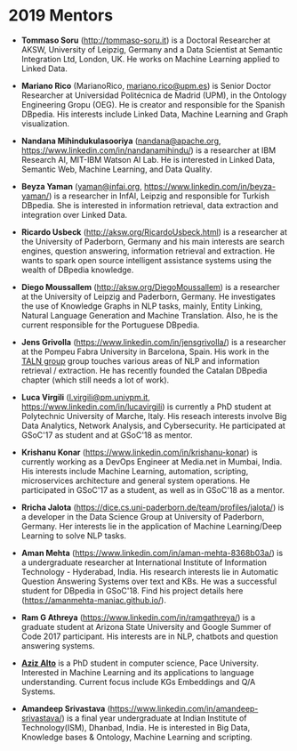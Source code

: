 # 2019 Mentors
 * **Tommaso Soru** (http://tommaso-soru.it) is a Doctoral Researcher at AKSW, University of Leipzig, Germany and a Data Scientist at Semantic Integration Ltd, London, UK. He works on Machine Learning applied to Linked Data.
 * **Mariano Rico** (MarianoRico, mariano.rico@upm.es) is Senior Doctor Researcher at Universidad Politécnica de Madrid (UPM), in the Ontology Engineering Gropu (OEG). He is creator and responsible for the Spanish DBpedia. His interests include Linked Data, Machine Learning and Graph visualization.
 * **Nandana Mihindukulasooriya** (nandana@apache.org, https://www.linkedin.com/in/nandanamihindu/) is a researcher at IBM Research AI, MIT-IBM Watson AI Lab. He is interested in Linked Data, Semantic Web, Machine Learning, and Data Quality.  
 * **Beyza Yaman** (yaman@infai.org, https://www.linkedin.com/in/beyza-yaman/) is a researcher in InfAI, Leipzig and responsible for Turkish DBpedia. She is interested in information retrieval, data extraction and integration over Linked Data.
 * **Ricardo Usbeck** (http://aksw.org/RicardoUsbeck.html) is a researcher at the University of Paderborn, Germany and his main interests are search engines, question answering, information retrieval and extraction. He wants to spark open source intelligent assistance systems using the wealth of DBpedia knowledge.
 * **Diego Moussallem** (http://aksw.org/DiegoMoussallem) is a researcher at the University of Leipzig and Paderborn, Germany. He investigates the use of Knowledge Graphs in NLP tasks, mainly, Entity Linking, Natural Language Generation and Machine Translation. Also, he is the current responsible for the Portuguese DBpedia.  
* **Jens Grivolla** (https://www.linkedin.com/in/jensgrivolla/) is a researcher at the Pompeu Fabra University in Barcelona, Spain. His work in the [TALN group](https://www.upf.edu/web/taln) group touches various areas of NLP and information retrieval / extraction. He has recently founded the Catalan DBpedia chapter (which still needs a lot of work).

* **Luca Virgili** (l.virgili@pm.univpm.it, https://www.linkedin.com/in/lucavirgili) is currently a PhD student at Polytechnic University of Marche, Italy. His reseach interests involve Big Data Analytics, Network Analysis, and Cybersecurity. He participated at GSoC'17 as student and at GSoC'18 as mentor.

* **Krishanu Konar** (https://www.linkedin.com/in/krishanu-konar) is currently working as a DevOps Engineer at Media.net in Mumbai, India. His interests include Machine Learning, automation, scripting, microservices architecture and general system operations. He participated in GSoC'17 as a student, as well as in GSoC'18 as a mentor.

* **Rricha Jalota** (https://dice.cs.uni-paderborn.de/team/profiles/jalota/) is a developer in the Data Science Group at University of Paderborn, Germany. Her interests lie in the application of Machine Learning/Deep Learning to solve NLP tasks.

* **Aman Mehta** (https://www.linkedin.com/in/aman-mehta-8368b03a/) is a undergraduate researcher at International Institute of Information Technology - Hyderabad, India. His research interests lie in Automatic Question Answering Systems over text and KBs. He was a successful student for DBpedia in GSoC'18. Find his project details here (https://amanmehta-maniac.github.io/).

* **Ram G Athreya** (https://www.linkedin.com/in/ramgathreya/) is a graduate student at Arizona State University and Google Summer of Code 2017 participant. His interests are in NLP, chatbots and question answering systems.

* **[Aziz Alto](https://github.com/iamaziz)** is a PhD student in computer science, Pace University. Interested in Machine Learning and its applications to language understanding. Current focus include KGs Embeddings and Q/A Systems.

* **Amandeep Srivastava** (https://www.linkedin.com/in/amandeep-srivastava/) is a final year undergraduate at Indian Institute of Technology(ISM), Dhanbad, India. He is interested in Big Data, Knowledge bases & Ontology, Machine Learning and scripting.
